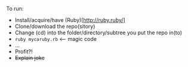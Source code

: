 To run:
* Install/acquire/have (Ruby)[http://ruby.ruby/]
* Clone/download the repo(sitory)
* Change (cd) into the folder/directory/subtree you put the repo in(to)
* `ruby mycaruby.rb` <-- magic code
* ...
* Profit?!
* ~~Explain joke~~